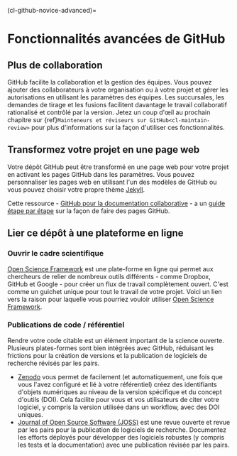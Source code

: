 (cl-github-novice-advanced)=
# Fonctionnalités avancées de GitHub
## Plus de collaboration
GitHub facilite la collaboration et la gestion des équipes. Vous pouvez ajouter des collaborateurs à votre organisation ou à votre projet et gérer les autorisations en utilisant les paramètres des équipes. Les succursales, les demandes de tirage et les fusions facilitent davantage le travail collaboratif rationalisé et contrôlé par la version. Jetez un coup d'œil au prochain chapitre sur {ref}`Mainteneurs et réviseurs sur GitHub<cl-maintain-review>` pour plus d'informations sur la façon d'utiliser ces fonctionnalités.

## Transformez votre projet en une page web
Votre dépôt GitHub peut être transformé en une page web pour votre projet en activant les pages GitHub dans les paramètres. Vous pouvez personnaliser les pages web en utilisant l'un des modèles de GitHub ou vous pouvez choisir votre propre thème [Jekyll](https://jekyllrb.com/).

Cette ressource - [GitHub pour la documentation collaborative](https://cassgvp.github.io/github-for-collaborative-documentation/) - a un [guide étape par étape](https://cassgvp.github.io/github-for-collaborative-documentation/docs/tut/4-2-Make-your-Pages-site.html) sur la façon de faire des pages GitHub.

## Lier ce dépôt à une plateforme en ligne

### Ouvrir le cadre scientifique
[Open Science Framework](https://osf.io/) est une plate-forme en ligne qui permet aux chercheurs de relier de nombreux outils différents - comme Dropbox, GitHub et Google - pour créer un flux de travail complètement ouvert. C'est comme un guichet unique pour tout le travail de votre projet. Voici un lien vers la raison pour laquelle vous pourriez vouloir utiliser [Open Science Framework](https://www.cos.io/blog/5-ways-to-optimize-your-research-workflow-with-osf).

### Publications de code / référentiel
Rendre votre code citable est un élément important de la science ouverte. Plusieurs plates-formes sont bien intégrées avec GitHub, réduisant les frictions pour la création de versions et la publication de logiciels de recherche révisés par les pairs.
- [Zenodo](https://zenodo.org/) vous permet de facilement (et automatiquement, une fois que vous l'avez configuré et lié à votre référentiel) créez des identifiants d'objets numériques au niveau de la version spécifique et du concept d'outils (DOI). Cela facilite pour vous et vos utilisateurs de citer votre logiciel, y compris la version utilisée dans un workflow, avec des DOI uniques.
- [Journal of Open Source Software (JOSS)](https://joss.theoj.org/) est une revue ouverte et revue par les pairs pour la publication de logiciels de recherche. Documentez les efforts déployés pour développer des logiciels robustes (y compris les tests et la documentation) avec une publication révisée par les pairs.
